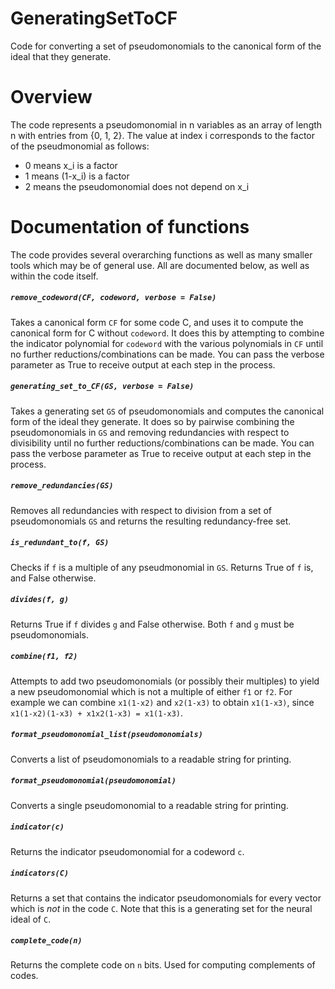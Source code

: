 # GeneratingSetToCF

Code for converting a set of pseudomonomials to the canonical form of the ideal
that they generate.

# Overview

The code represents a pseudomonomial in n variables as an array of length n 
with entries from {0, 1, 2}. The value at index i corresponds to the factor 
of the pseudmonomial as follows:
 * 0 means x_i is a factor
 * 1 means (1-x_i) is a factor
 * 2 means the pseudomonomial does not depend on x_i

# Documentation of functions

The code provides several overarching functions as well as many smaller tools
which may be of general use. All are documented below, as well as within the 
code itself.


##### `remove_codeword(CF, codeword, verbose = False)`

Takes a canonical form `CF` for some code C, and uses it to 
compute the canonical form for C without `codeword`. It does this by attempting
to combine the indicator polynomial for `codeword` with the various polynomials
in `CF` until no further reductions/combinations can be made. You can pass the 
verbose parameter as True to receive output at each step in the process.


##### `generating_set_to_CF(GS, verbose = False)`

Takes a generating set `GS` of pseudomonomials and computes the
canonical form of the ideal they generate. It does so by pairwise combining
the pseudomonomials in `GS` and removing redundancies with respect to 
divisibility until no further reductions/combinations can be made. You can pass
the verbose parameter as True to receive output at each step in the process.


##### `remove_redundancies(GS)`

Removes all redundancies with respect to division from a set of
pseudomonomials `GS` and returns the resulting redundancy-free set.


##### `is_redundant_to(f, GS)`

Checks if `f` is a multiple of any pseudmonomial in `GS`. Returns
True of `f` is, and False otherwise.


##### `divides(f, g)`

Returns True if `f` divides `g` and False otherwise. Both `f` and
`g` must be pseudomonomials. 


##### `combine(f1, f2)`

Attempts to add two pseudomonomials (or possibly their multiples) to yield
a new pseudomonomial which is not a multiple of either `f1` or `f2`. For
example we can combine `x1(1-x2)` and `x2(1-x3)` to obtain `x1(1-x3)`, since
`x1(1-x2)(1-x3) + x1x2(1-x3) = x1(1-x3)`.


##### `format_pseudomonomial_list(pseudomonomials)`

Converts a list of pseudomonomials to a readable string for printing.


##### `format_pseudomonomial(pseudomonomial)`

Converts a single pseudomonomial to a readable string for printing.


##### `indicator(c)`

Returns the indicator pseudomonomial for a codeword `c`.


##### `indicators(C)`

Returns a set that contains the indicator pseudomonomials for every vector
which is *not* in the code `C`. Note that this is a generating set for the
neural ideal of `C`.


##### `complete_code(n)`

Returns the complete code on `n` bits. Used for computing complements of codes.